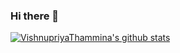 ### Hi there 👋

<!--
**VishnupriyaThammina/VishnupriyaThammina** is a ✨ _special_ ✨ repository because its `README.md` (this file) appears on your GitHub profile.

Here are some ideas to get you started:

- 🔭 I’m currently working on ...
- 🌱 I’m currently learning ...
- 👯 I’m looking to collaborate on ...
- 🤔 I’m looking for help with ...
- 💬 Ask me about ...
- 📫 How to reach me: ...
- 😄 Pronouns: ...
- ⚡ Fun fact: ...
-->

[![VishnupriyaThammina's github stats](https://github-readme-stats.vercel.app/api?username=VishnupriyaThammina&hide=contribs,prs&show_icons=true&theme=radical)](https://github.com/VishnupriyaThammina/github-readme-stats)

